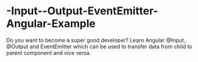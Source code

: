 # -Input--Output-EventEmitter-Angular-Example
Do you want to become a super good developer? Learn Angular @Input, @Output and EventEmitter which can be used to transfer data from child to parent component and vice versa.
